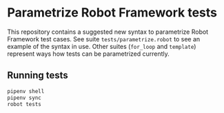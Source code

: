 # Parametrize Robot Framework tests

This repository contains a suggested new syntax to parametrize Robot Framework test cases. See suite `tests/parametrize.robot` to see an example of the syntax in use. Other suites (`for_loop` and `template`) represent ways how tests can be parametrized currently.

## Running tests

```sh
pipenv shell
pipenv sync
robot tests
```
